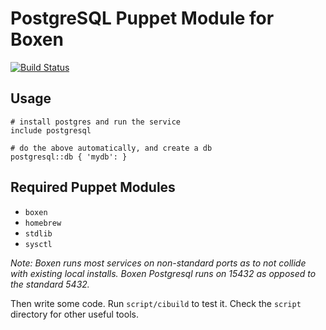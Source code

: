 # PostgreSQL Puppet Module for Boxen

[![Build Status](https://travis-ci.org/boxen/puppet-postgresql.svg?branch=master)](https://travis-ci.org/boxen/puppet-postgresql)

## Usage

```puppet
# install postgres and run the service
include postgresql

# do the above automatically, and create a db
postgresql::db { 'mydb': }
```

## Required Puppet Modules

* `boxen`
* `homebrew`
* `stdlib`
* `sysctl`

*Note: Boxen runs most services on non-standard ports as to not collide with existing local installs. Boxen Postgresql runs on 15432 as opposed to the standard 5432.*

Then write some code. Run `script/cibuild` to test it. Check the `script`
directory for other useful tools.
